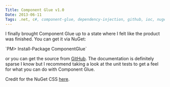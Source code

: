 ```yaml
---
Title: Component Glue v1.0
Date: 2013-06-11
Tags: .net, c#, component-glue, dependency-injection, github, ioc, nuget 
---
```


I finally brought Component Glue up to a state where I felt like the product was finished. You can get it via NuGet:

<div class="nuget-badge">
`PM&gt; Install-Package ComponentGlue`
</div>

or you can get the source from [GitHub](https://github.com/smack0007/ComponentGlue). The documentation is definitely sparse I know but I recommend taking a look at the unit tests to get a feel for what you can do with Component Glue.

Credit for the NuGet CSS [here](http://www.arunrana.net/2012/01/design-of-nuget-package-installation.html).
